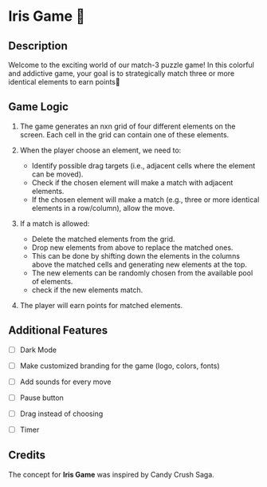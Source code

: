 # Iris Game 🌈

## Description

Welcome to the exciting world of our match-3 puzzle game! In this colorful and addictive game, your goal is to strategically match three or more identical elements to earn points🎯



## Game Logic

1. The game generates an nxn grid of four different elements on the screen. Each cell in the grid can contain one of these elements.



2. When the player choose an element, we need to:
    - Identify possible drag targets (i.e., adjacent cells where the element can be moved).
    - Check if the chosen element will make a match with adjacent elements.
    - If the chosen element will make a match (e.g., three or more identical elements in a row/column), allow the move.
  
     
3. If a match is allowed:
    - Delete the matched elements from the grid.
    - Drop new elements from above to replace the matched ones.
    - This can be done by shifting down the elements in the columns above the matched cells and generating new elements at the top.
    - The new elements can be randomly chosen from the available pool of elements.
    - check if the new elements match.

4. The player will earn points for matched elements. 

## Additional Features


- [ ] Dark Mode
- [ ] Make customized branding for the game (logo, colors, fonts)
- [ ] Add sounds for every move
- [ ] Pause button
- [ ] Drag instead of choosing
- [ ] Timer



## Credits

The concept for **Iris Game** was inspired by Candy Crush Saga.
